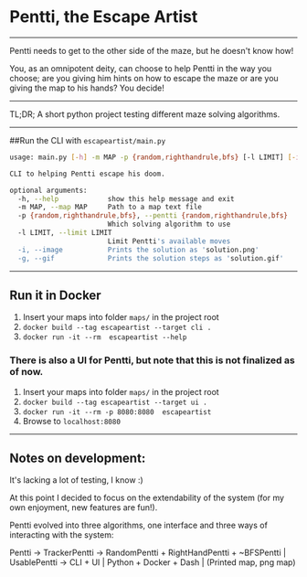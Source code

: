 # Pentti, the Escape Artist
---

Pentti needs to get to the other side of the maze, but he doesn't know how!

You, as an omnipotent deity, can choose to help Pentti in the way you choose; are you giving him hints on how to escape the maze or are you giving the map to his hands? You decide!

---

TL;DR; A short python project testing different maze solving algorithms.

---

##Run the CLI with `escapeartist/main.py`
```bash
usage: main.py [-h] -m MAP -p {random,righthandrule,bfs} [-l LIMIT] [-i] [-g]

CLI to helping Pentti escape his doom.

optional arguments:
  -h, --help            show this help message and exit
  -m MAP, --map MAP     Path to a map text file
  -p {random,righthandrule,bfs}, --pentti {random,righthandrule,bfs}
                        Which solving algorithm to use
  -l LIMIT, --limit LIMIT
                        Limit Pentti's available moves
  -i, --image           Prints the solution as 'solution.png'
  -g, --gif             Prints the solution steps as 'solution.gif'
```

---
## Run it in Docker
1. Insert your maps into folder `maps/` in the project root
2. `docker build --tag escapeartist --target cli .`
3. `docker run -it --rm  escapeartist --help`

### There is also a UI for Pentti, but note that this is not finalized as of now.
1. Insert your maps into folder `maps/` in the project root
2. `docker build --tag escapeartist --target ui .`
3. `docker run -it --rm -p 8080:8080  escapeartist`
4. Browse to `localhost:8080`

---

## Notes on development:

It's lacking a lot of testing, I know :)

At this point I decided to focus on the extendability of the system (for my own enjoyment, new features are fun!).

Pentti evolved into three algorithms, one interface and three ways of interacting
with the system:

Pentti -> TrackerPentti -> RandomPentti + RightHandPentti + ~BFSPentti
|
UsablePentti -> CLI + UI
|
Python + Docker + Dash
|
(Printed map, png map)